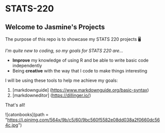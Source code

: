 # STATS-220

## Welcome to Jasmine's Projects 

The purpose of this repo is to showcase my STATS 220 projects 🖥

*I'm quite new to coding, so my goals for STATS 220 are...*

* **Improve** my knowledge of using R and be able to write basic code independently
* Being **creative** with the way that I code to make things interesting

I will be using these tools to help me achieve my goals:

1. [markdownguide] (https://www.markdownguide.org/basic-syntax)
2. [markdowneditor] (https://dillinger.io/)

That's all! 

![catonbooks](path = "https://i.pinimg.com/564x/9b/c5/60/9bc560f5582e08dd038a2f0660dc564c.jpg")
